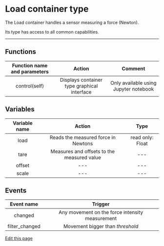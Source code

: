 # Load container type

The Load container handles a sensor measuring a force (Newton).

Its type has access to all common capabilities.

----
## Functions

| **Function name and parameters** | **Action** | **Comment** |
| :---: | :---: | :---: |
| control(self) | Displays container type graphical interface | Only available using Jupyter notebook |

## Variables

| **Variable name** | **Action** | **Type** |
|:---:|:---:|:---:|
| load | Reads the measured force in Newtons | read only: Float |
| tare | Measures and offsets to the measured value | --- |
| offset | --- | --- |
| scale | --- | --- |

## Events

| **Event name** | **Trigger** |
|:---:|:---:|
| changed | Any movement on the force intensity measurement |
| filter_changed | Movement bigger than *threshold* |

<div class="cust_edit_page"><a href="https://{{gh_path}}{{containers_path}}/load.md">Edit this page</a></div>
